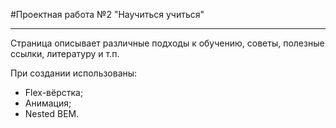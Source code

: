 #Проектная работа №2 "Научиться учиться"
________________________________________
Страница описывает различные подходы к обучению, советы, полезные ссылки, литературу и т.п.

При создании использованы:
* Flex-вёрстка;
* Анимация;
* Nested BEM.
